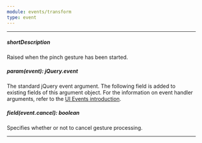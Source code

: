 ```yaml
---
module: events/transform
type: event
---
```

---
##### shortDescription
Raised when the pinch gesture has been started.

##### param(event): jQuery.event
The standard jQuery event argument. The following field is added to existing fields of this argument object. For the information on event handler arguments, refer to the <a href="#introduction">UI Events introduction</a>.

##### field(event.cancel): boolean
Specifies whether or not to cancel gesture processing.

---
